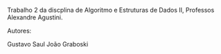 
Trabalho 2 da discplina de Algoritmo e Estruturas de Dados II, Professos Alexandre Agustini.

Autores:

Gustavo Saul
João Graboski
